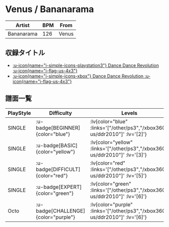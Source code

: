 # Venus / Bananarama

|Artist|BPM|From|
|------|---|----|
|Bananarama|126|Venus|

## 収録タイトル

- [ :u-icon{name="i-simple-icons-playstation3"} Dance Dance Revolution :u-icon{name="i-flag-us-4x3"} ](/other/ps3)
- [ :u-icon{name="i-simple-icons-xbox"} Dance Dance Revolution :u-icon{name="i-flag-us-4x3"} ](/xbox360-us/ddr2010)

## 譜面一覧

|PlayStyle|Difficulty|Levels|Notes|Movie|
|---------|----------|------|-----|-----|
|SINGLE| :u-badge[BEGINNER]{color="blue"} | :lv{color="blue" :links='["/other/ps3","/xbox360-us/ddr2010"]' :lv='[2]'} |84/6||
|SINGLE| :u-badge[BASIC]{color="yellow"} | :lv{color="yellow" :links='["/other/ps3","/xbox360-us/ddr2010"]' :lv='[3]'} |108/10||
|SINGLE| :u-badge[DIFFICULT]{color="red"} | :lv{color="red" :links='["/other/ps3","/xbox360-us/ddr2010"]' :lv='[5]'} |194/10||
|SINGLE| :u-badge[EXPERT]{color="green"} | :lv{color="green" :links='["/other/ps3","/xbox360-us/ddr2010"]' :lv='[6]'} |237/17||
|Octo| :u-badge[CHALLENGE]{color="purple"} | :lv{color="purple" :links='["/other/ps3","/xbox360-us/ddr2010"]' :lv='[6]'} |||
